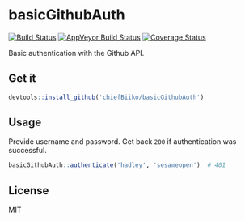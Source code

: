 # basicGithubAuth

[![Build Status](https://travis-ci.org/chiefBiiko/basicGithubAuth.svg?branch=master)](https://travis-ci.org/chiefBiiko/basicGithubAuth) [![AppVeyor Build Status](https://ci.appveyor.com/api/projects/status/github/chiefBiiko/basicGithubAuth?branch=master&svg=true)](https://ci.appveyor.com/project/chiefBiiko/basicGithubAuth) [![Coverage Status](https://img.shields.io/codecov/c/github/chiefBiiko/basicGithubAuth/master.svg)](https://codecov.io/github/chiefBiiko/basicGithubAuth?branch=master)

Basic authentication with the Github API.

## Get it

```r
devtools::install_github('chiefBiiko/basicGithubAuth')
```

## Usage

Provide username and password. Get back `200` if authentication was successful.

```r
basicGithubAuth::authenticate('hadley', 'sesameopen')  # 401
```

## License

MIT
